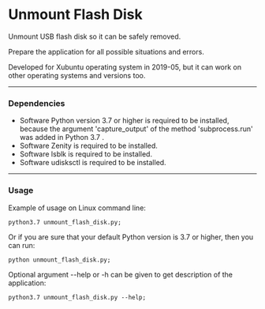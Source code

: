 # Unmount Flash Disk

Unmount USB flash disk so it can be safely removed.

Prepare the application for all possible situations and errors.

Developed for Xubuntu operating system in 2019-05, but it can work on other operating systems and versions too.

----
### Dependencies
- Software Python version 3.7 or higher is required to be installed, because the argument 'capture_output' of the method 'subprocess.run' was added in Python 3.7 .
- Software Zenity is required to be installed.
- Software lsblk is required to be installed.
- Software udisksctl is required to be installed.

----
### Usage
Example of usage on Linux command line:

    python3.7 unmount_flash_disk.py;

Or if you are sure that your default Python version is 3.7 or higher, then you can run:

    python unmount_flash_disk.py;

Optional argument --help or -h can be given to get description of the application:

    python3.7 unmount_flash_disk.py --help;
